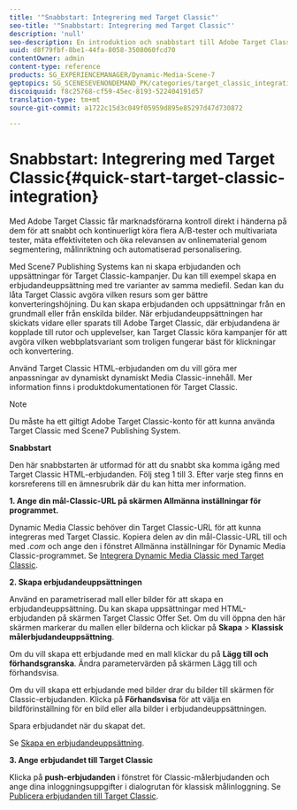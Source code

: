```yaml
---
title: '"Snabbstart: Integrering med Target Classic"'
seo-title: '"Snabbstart: Integrering med Target Classic"'
description: 'null'
seo-description: En introduktion och snabbstart till Adobe Target Classic som hjälper dig att komma igång snabbt med integreringstekniker i Target Classic.
uuid: d8f79fbf-8be1-44fa-8058-3508060fcd70
contentOwner: admin
content-type: reference
products: SG_EXPERIENCEMANAGER/Dynamic-Media-Scene-7
geptopics: SG_SCENESEVENONDEMAND_PK/categories/target_classic_integration
discoiquuid: f8c25768-cf59-45ec-8193-522404191d57
translation-type: tm+mt
source-git-commit: a1722c15d3c049f05959d895e85297d47d730872

---
```



# Snabbstart: Integrering med Target Classic{#quick-start-target-classic-integration}

Med Adobe Target Classic får marknadsförarna kontroll direkt i händerna på dem för att snabbt och kontinuerligt köra flera A/B-tester och multivariata tester, mäta effektiviteten och öka relevansen av onlinematerial genom segmentering, målinriktning och automatiserad personalisering.

Med Scene7 Publishing Systems kan ni skapa erbjudanden och uppsättningar för Target Classic-kampanjer. Du kan till exempel skapa en erbjudandeuppsättning med tre varianter av samma mediefil. Sedan kan du låta Target Classic avgöra vilken resurs som ger bättre konverteringshöjning. Du kan skapa erbjudanden och uppsättningar från en grundmall eller från enskilda bilder. När erbjudandeuppsättningen har skickats vidare eller sparats till Adobe Target Classic, där erbjudandena är kopplade till rutor och upplevelser, kan Target Classic köra kampanjer för att avgöra vilken webbplatsvariant som troligen fungerar bäst för klickningar och konvertering.

Använd Target Classic HTML-erbjudanden om du vill göra mer anpassningar av dynamiskt dynamiskt Media Classic-innehåll. Mer information finns i produktdokumentationen för Target Classic.

>[!NOTE]
>
>Du måste ha ett giltigt Adobe Target Classic-konto för att kunna använda Target Classic med Scene7 Publishing System.

**Snabbstart**

Den här snabbstarten är utformad för att du snabbt ska komma igång med Target Classic HTML-erbjudanden. Följ steg 1 till 3. Efter varje steg finns en korsreferens till en ämnesrubrik där du kan hitta mer information.

**1. Ange din mål-Classic-URL på skärmen Allmänna inställningar för programmet.**

Dynamic Media Classic behöver din Target Classic-URL för att kunna integreras med Target Classic. Kopiera delen av din mål-Classic-URL till och med *.com* och ange den i fönstret Allmänna inställningar för Dynamic Media Classic-programmet. Se [Integrera Dynamic Media Classic med Target Classic](integrating-scene7-target-classic.md#integrating_scene7_with_target_classic).

**2. Skapa erbjudandeuppsättningen**

Använd en parametriserad mall eller bilder för att skapa en erbjudandeuppsättning. Du kan skapa uppsättningar med HTML-erbjudanden på skärmen Target Classic Offer Set. Om du vill öppna den här skärmen markerar du mallen eller bilderna och klickar på **Skapa** > **Klassisk målerbjudandeuppsättning**.

Om du vill skapa ett erbjudande med en mall klickar du på **Lägg till och förhandsgranska**. Ändra parametervärden på skärmen Lägg till och förhandsvisa.

Om du vill skapa ett erbjudande med bilder drar du bilder till skärmen för Classic-erbjudanden. Klicka på **Förhandsvisa** för att välja en bildförinställning för en bild eller alla bilder i erbjudandeuppsättningen.

Spara erbjudandet när du skapat det.

Se [Skapa en erbjudandeuppsättning](creating-offer-set.md#creating_an_offer_set).

**3. Ange erbjudandet till Target Classic**

Klicka på **push-erbjudanden** i fönstret för Classic-målerbjudanden och ange dina inloggningsuppgifter i dialogrutan för klassisk målinloggning. Se [Publicera erbjudanden till Target Classic](pushing-offer-sets-target-classic.md#pushing_offer_sets_to_target_classic).
